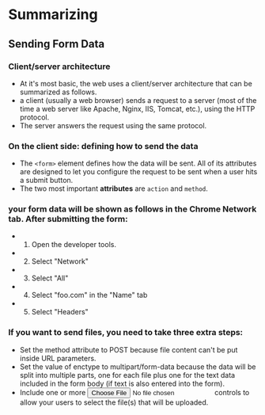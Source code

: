 # Summarizing

## Sending Form Data

### Client/server architecture
  - At it's most basic, the web uses a client/server architecture that can be summarized as follows. 
  - a client (usually a web browser) sends a request to a server (most of the time a web server like Apache, Nginx, IIS, Tomcat, etc.), using the HTTP protocol. 
  - The server answers the request using the same protocol.

### On the client side: defining how to send the data
  - The `<form>` element defines how the data will be sent. All of its attributes are designed to let you configure the request to be sent when a user hits a submit button.
  -  The two most important **attributes** are `action` and `method`.

### your form data will be shown as follows in the Chrome Network tab. After submitting the form:
  - 1. Open the developer tools.
  - 2. Select "Network"
  - 3. Select "All"
  - 4. Select "foo.com" in the "Name" tab
  - 5. Select "Headers"

### If you want to send files, you need to take three extra steps:
  - Set the method attribute to POST because file content can't be put inside URL parameters.
  - Set the value of enctype to multipart/form-data because the data will be split into multiple parts, one for each file plus one for the text data included in the form body (if text is also entered into the form).
  - Include one or more <input type="file"> controls to allow your users to select the file(s) that will be uploaded.